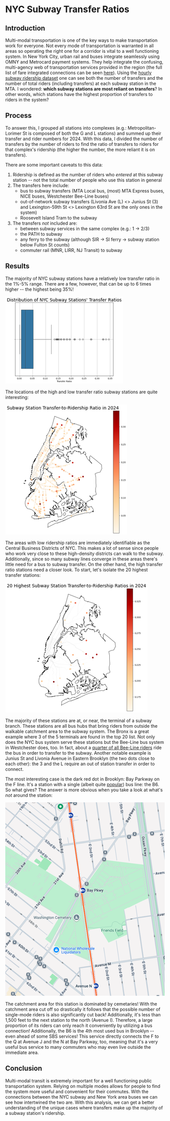 # NYC Subway Transfer Ratios

## Introduction
Multi-modal transportation is one of the key ways to make transportation work for everyone. Not every mode of transportation is warranted in all areas so operating the right one for a corridor is vital to a well functioning system. In New York City, urban rail and buses integrate seamlessly using OMNY and Metrocard payment systems. They help integrate the confusing, multi-agency web of transportation services provided in the region (the full list of fare integrated connections can be seen [here](https://en.wikipedia.org/wiki/New_York_City_transit_fares#Current_fares)). Using the [hourly subway ridership dataset](https://data.ny.gov/Transportation/MTA-Subway-Hourly-Ridership-2020-2024/wujg-7c2s/about_data) one can see both the number of transfers and the number of total riders (including transfers) at each subway station in the MTA. I wondered: **which subway stations are most reliant on transfers**? In other words, which stations have the highest proportion of transfers to riders in the system?  

## Process
To answer this, I grouped all stations into complexes (e.g.: Metropolitan-Lorimer St is composed of both the G and L stations) and summed up their transfer and rider numbers for 2024. With this data, I divided the number of transfers by the number of riders to find the ratio of transfers to riders for that complex's ridership (the higher the number, the more reliant it is on transfers). 

There are some important caveats to this data:
1. Ridership is defined as the number of riders who *entered* at this subway station -- not the total number of people who use this station in general
2. The transfers here include:
    - bus to subway transfers (MTA Local bus, (most) MTA Express buses, NICE buses, Westchester Bee-Line buses)
    - out-of-network subway transfers (Livonia Ave (L) <> Junius St (3) and Lexington-59th St <> Lexington 63rd St are the only ones in the system)
    - Roosevelt Island Tram to the subway
3. The transfers *not* included are:
    - between subway services in the same complex (e.g.: 1 -> 2/3)
    - the PATH to subway
    - any ferry to the subway (although SIR -> SI ferry -> subway station below Fulton St counts)
    - commuter rail (MNR, LIRR, NJ Transit) to subway
 
## Results
The majority of NYC subway stations have a relatively low transfer ratio in the 1%-5% range. There are a few, however, that can be up to 6 times higher -- the highest being 35%! 

![](saved_data/distribution_of_station_transfer_ratios.png)

The locations of the high and low transfer ratio subway stations are quite interesting: 

![](saved_data/all_station_transfer_ratios.png)

The areas with low ridership ratios are immediately identifiable as the Central Business Districts of NYC. This makes a lot of sense since people who work very close to these high-density districts can walk to the subway. Additionally, since so many subway lines converge in these areas there's little need for a bus to subway transfer. On the other hand, the high transfer ratio stations need a closer look. To start, let's isolate the 20 highest transfer stations: 

![](saved_data/top_20_station_transfer_ratios.png)

The majority of these stations are at, or near, the terminal of a subway branch. These stations are all bus hubs that bring riders from outside the walkable catchment area to the subway system. The Bronx is a great example where 3 of the 5 terminals are found in the top 20 list. Not only does the NYC bus system serve these stations but the Bee-Line bus system in Westchester does, too. In fact, about a [quarter of all Bee-Line riders](https://tstc.org/wp-content/uploads/2024/07/2024-07-08_Buzz-on-the-Bee-Line-2.0.pdf) ride the bus in order to transfer to the subway. Another notable example is Junius St and Livonia Avenue in Eastern Brooklyn (the two dots close to each other): the 3 and the L require an out of station transfer in order to connect. 

The most interesting case is the dark red dot in Brooklyn: Bay Parkway on the F line. It's a station with a single (albeit quite [popular](https://www.mta.info/document/113336)) bus line: the B6. So what gives? The answer is more obvious when you take a look at what's *not* around the station: 

![](saved_data/Bay_Pkwy_screenshot.png)

The catchment area for this station is dominated by cemetaries! With the catchment area cut off so drastically it follows that the possible number of single-mode riders is also significantly cut back! Additionally, it's less than 1,500 feet to the next station to the north (Avenue I). Therefore, a large proportion of its riders can only reach it conveniently by utilizing a bus connection! Additionally, the B6 is the 4th most used bus in Brooklyn -- even ahead of some SBS services! This service directly connects the F to the Q at Avenue J and the N at Bay Parkway, too, meaning that it's a very useful bus service to many commuters who may even live outside the immediate area.  

## Conclusion
Multi-modal transit is extremely important for a well functioning public transportation system. Relying on multiple modes allows for people to find the system more useful and convenient for their commutes. With the connections between the NYC subway and New York area buses we can see how intertwined the two are. With this analysis, we can get a better understanding of the unique cases where transfers make up the majority of a subway station's ridership. 

